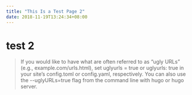 ```yaml
---
title: "This Is a Test Page 2"
date: 2018-11-19T13:24:34+08:00
---
```


# test 2

> If you would like to have what are often referred to as “ugly URLs” (e.g., example.com/urls.html), set uglyurls = true or uglyurls: true in your site’s config.toml or config.yaml, respectively. You can also use the --uglyURLs=true flag from the command line with hugo or hugo server.
